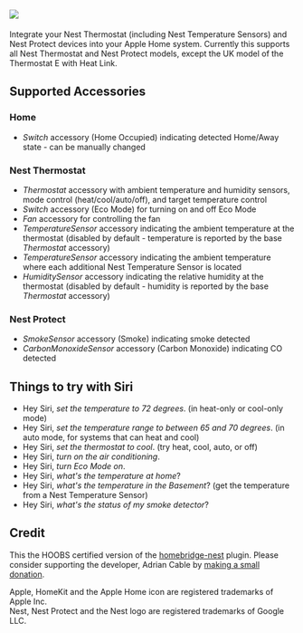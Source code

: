 # ![](https://raw.githubusercontent.com/hoobs-org/homebridge-nest/master/branding/logo.png)

Integrate your Nest Thermostat (including Nest Temperature Sensors) and Nest Protect devices into your Apple Home system. Currently this supports all Nest Thermostat and Nest Protect models, except the UK model of the Thermostat E with Heat Link.

## Supported Accessories

### Home

* *Switch* accessory (Home Occupied) indicating detected Home/Away state - can be manually changed

### Nest Thermostat

* *Thermostat* accessory with ambient temperature and humidity sensors, mode control (heat/cool/auto/off), and target temperature control
* *Switch* accessory (Eco Mode) for turning on and off Eco Mode
* *Fan* accessory for controlling the fan
* *TemperatureSensor* accessory indicating the ambient temperature at the thermostat (disabled by default - temperature is reported by the base *Thermostat* accessory)
* *TemperatureSensor* accessory indicating the ambient temperature where each additional Nest Temperature Sensor is located
* *HumiditySensor* accessory indicating the relative humidity at the thermostat (disabled by default - humidity is reported by the base *Thermostat* accessory)

### Nest Protect

* *SmokeSensor* accessory (Smoke) indicating smoke detected
* *CarbonMonoxideSensor* accessory (Carbon Monoxide) indicating CO detected

## Things to try with Siri

* Hey Siri, *set the temperature to 72 degrees*. (in heat-only or cool-only mode)
* Hey Siri, *set the temperature range to between 65 and 70 degrees*. (in auto mode, for systems that can heat and cool)
* Hey Siri, *set the thermostat to cool*. (try heat, cool, auto, or off)
* Hey Siri, *turn on the air conditioning*.
* Hey Siri, *turn Eco Mode on*.
* Hey Siri, *what's the temperature at home*?
* Hey Siri, *what's the temperature in the Basement*? (get the temperature from a Nest Temperature Sensor)
* Hey Siri, *what's the status of my smoke detector*?

## Credit

This the HOOBS certified version of the [homebridge-nest](https://github.com/chrisjshull/homebridge-nest) plugin. Please consider supporting the developer, Adrian Cable by [making a small donation](https://paypal.me/adriancable586).

Apple, HomeKit and the Apple Home icon are registered trademarks of Apple Inc.  
Nest, Nest Protect and the Nest logo are registered trademarks of Google LLC.

